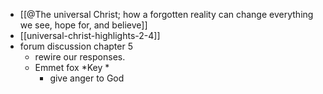 - [[@The universal Christ; how a forgotten reality can change everything we see, hope for, and believe]]
- [[universal-christ-highlights-2-4]]
- forum discussion chapter 5 
	- rewire our responses. 
	- Emmet fox *Key *
		- give anger to God